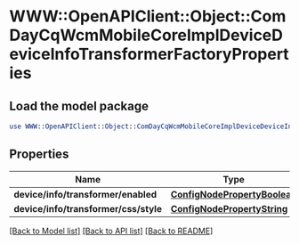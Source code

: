 # WWW::OpenAPIClient::Object::ComDayCqWcmMobileCoreImplDeviceDeviceInfoTransformerFactoryProperties

## Load the model package
```perl
use WWW::OpenAPIClient::Object::ComDayCqWcmMobileCoreImplDeviceDeviceInfoTransformerFactoryProperties;
```

## Properties
Name | Type | Description | Notes
------------ | ------------- | ------------- | -------------
**device/info/transformer/enabled** | [**ConfigNodePropertyBoolean**](ConfigNodePropertyBoolean.md) |  | [optional] 
**device/info/transformer/css/style** | [**ConfigNodePropertyString**](ConfigNodePropertyString.md) |  | [optional] 

[[Back to Model list]](../README.md#documentation-for-models) [[Back to API list]](../README.md#documentation-for-api-endpoints) [[Back to README]](../README.md)


